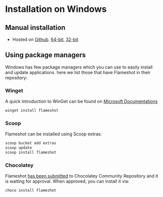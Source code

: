 # Installation on Windows

## Manual installation
- Hosted on [Github](https://github.com). [64-bit](https://github.com/flameshot-org/flameshot/releases), [32-bit](https://github.com/flameshot-org/flameshot/releases)


## Using package managers

Windows has few package managers which you can use to easily install and update applications. here we list those that have Flameshot in their repository:

### Winget

A quick introduction to WinGet can be found on [Microsoft Documentations](https://docs.microsoft.com/en-us/windows/package-manager/winget/)

```powershell
winget install flameshot
```

### Scoop

Flameshot can be installed using Scoop extras:

```powershell
scoop bucket add extras
scoop update
scoop install flameshot
```

### Chocolatey

Flameshot [has been submitted](https://github.com/chocolatey-community/chocolatey-package-requests/issues/973) to Chocolatey Community Repository and it is waiting for approval. When approved, you can install it via:

```powershell
choco install flameshot
```
